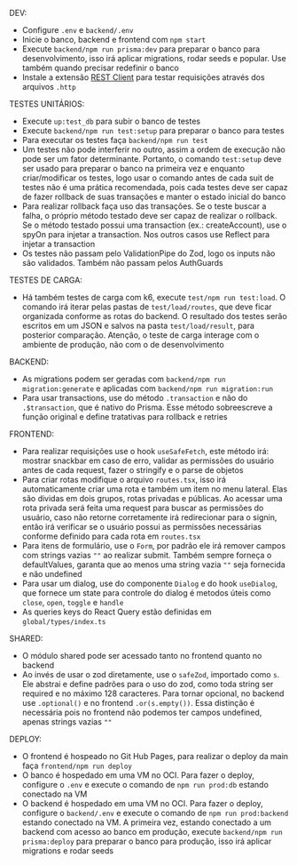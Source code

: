 DEV:
- Configure `.env` e `backend/.env`
- Inicie o banco, backend e frontend com `npm start`
- Execute `backend/npm run prisma:dev` para preparar o banco para desenvolvimento, isso irá aplicar migrations, rodar seeds e popular. Use também quando precisar redefinir o banco
- Instale a extensão [REST Client](https://marketplace.visualstudio.com/items?itemName=humao.rest-client) para testar requisições através dos arquivos `.http`

TESTES UNITÁRIOS:
- Execute `up:test_db` para subir o banco de testes
- Execute `backend/npm run test:setup` para preparar o banco para testes
- Para executar os testes faça `backend/npm run test`
- Um testes não pode interferir no outro, assim a ordem de execução não pode ser um fator determinante. Portanto, o comando `test:setup` deve ser usado para preparar o banco na primeira vez e enquanto criar/modificar os testes, logo usar o comando antes de cada suit de testes não é uma prática recomendada, pois cada testes deve ser capaz de fazer rollback de suas transações e manter o estado inicial do banco
- Para realizar rollback faça uso das transações. Se o teste buscar a falha, o próprio método testado deve ser capaz de realizar o rollback. Se o método testado possui uma transaction (ex.: createAccount), use o spyOn para injetar a transaction. Nos outros casos use Reflect para injetar a transaction
- Os testes não passam pelo ValidationPipe do Zod, logo os inputs não são validados. Também não passam pelos AuthGuards

TESTES DE CARGA:
- Há também testes de carga com k6, execute `test/npm run test:load`. O comando irá iterar pelas pastas de `test/load/routes`, que deve ficar organizada conforme as rotas do backend. O resultado dos testes serão escritos em um JSON e salvos na pasta `test/load/result`, para posterior comparação. Atenção, o teste de carga interage com o ambiente de produção, não com o de desenvolvimento

BACKEND:
- As migrations podem ser geradas com `backend/npm run migration:generate` e aplicadas com `backend/npm run migration:run`
- Para usar transactions, use do método `.transaction` e não do `.$transaction`, que é nativo do Prisma. Esse método sobreescreve a função original e define tratativas para rollback e retries

FRONTEND:
- Para realizar requisições use o hook `useSafeFetch`, este método irá: mostrar snackbar em caso de erro, validar as permissões do usuário antes de cada request, fazer o stringify e o parse de objetos
- Para criar rotas modifique o arquivo `routes.tsx`, isso irá automaticamente criar uma rota e também um item no menu lateral. Elas são dividas em dois grupos, rotas privadas e públicas. Ao acessar uma rota privada será feita uma request para buscar as permissões do usuário, caso não retorne corretamente irá redirecionar para o signin, então irá verificar se o usuário possui as permissões necessárias conforme definido para cada rota em `routes.tsx`
- Para itens de formulário, use o `Form`, por padrão ele irá remover campos com strings vazias `""` ao realizar submit. Também sempre forneça o defaultValues, garanta que ao menos uma string vazia `""` seja fornecida e não undefined
- Para usar um dialog, use do componente `Dialog` e do hook `useDialog`, que fornece um state para controle do dialog é metodos úteis como `close`, `open`, `toggle` e `handle`
- As queries keys do React Query estão definidas em `global/types/index.ts`

SHARED:
- O módulo shared pode ser acessado tanto no frontend quanto no backend
- Ao invés de usar o zod diretamente, use o `safeZod`, importado como `s`. Ele abstrai e define padrões para o uso do zod, como toda string ser required e no máximo 128 caracteres. Para tornar opcional, no backend use `.optional()` e no frontend `.or(s.empty())`. Essa distinção é necessária pois no frontend não podemos ter campos undefined, apenas strings vazias `""`

DEPLOY:
- O frontend é hospeado no Git Hub Pages, para realizar o deploy da main faça `frontend/npm run deploy`
- O banco é hospedado em uma VM no OCI. Para fazer o deploy, configure o `.env` e execute o comando de `npm run prod:db` estando conectado na VM
- O backend é hospedado em uma VM no OCI. Para fazer o deploy, configure o `backend/.env` e execute o comando de `npm run prod:backend` estando conectado na VM. A primeira vez, estando conectado a um backend com acesso ao banco em produção, execute `backend/npm run prisma:deploy` para preparar o banco para produção, isso irá aplicar migrations e rodar seeds
